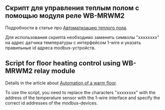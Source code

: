 ## Скрипт для управления теплым полом с помощью модуля реле WB-MRWM2

Подробности в статье про [Автоматизацию теплого пола](https://wirenboard.com/ru/pages/floor_heating_control/).

Для использования скрипта необходимо заменить символы "xxxxxxxx" на адрес датчика температуры с интерфейсом 1-wire и указать правильные id адреса modbus-устройств.

## Script for floor heating control using WB-MRWM2 relay module

Details in the article about [Automation of a warm floor](https://wirenboard.com/ru/pages/floor_heating_control/).

To use the script, you need to replace the characters "xxxxxxxx" with the address of the temperature sensor with the 1-wire interface and specify the correct id addresses of the modbus-devices.

